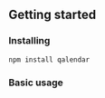 ## Getting started

### Installing

```
npm install qalendar
```

### Basic usage

<br>

<script setup>
import Qalendar from '../src/Qalendar.vue'
</script>

<Qalendar :config="{ locale: 'en-US' }" :events="[ { title: 'Foo', color: 'blue', time: { start: '2022-05-23 08:00', end: '2022-05-23 09:00' } }, { title: 'Bar', color: 'green', time: { start: '2022-05-23 10:00', end: '2022-05-23 11:30' } }, { title: 'Foo', color: 'blue', time: { start: '2022-05-23 10:00', end: '2022-05-23 11:30' } } ]" />